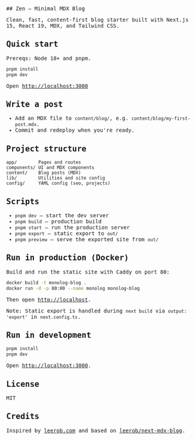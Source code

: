 <samp>
## Zen — Minimal MDX Blog

Clean, fast, content‑first blog starter built with Next.js 15, React 19, MDX, and Tailwind CSS.

## Quick start

Prereqs: Node 18+ and pnpm.

```bash
pnpm install
pnpm dev
```

Open <http://localhost:3000>

## Write a post

- Add an MDX file to `content/blog/`, e.g. `content/blog/my-first-post.mdx`.
- Commit and redeploy when you're ready.

## Project structure

```text
app/        Pages and routes
components/ UI and MDX components
content/    Blog posts (MDX)
lib/        Utilities and site config
config/     YAML config (seo, projects)
```

## Scripts

- `pnpm dev` — start the dev server
- `pnpm build` — production build
- `pnpm start` — run the production server
- `pnpm export` — static export to `out/`
- `pnpm preview` — serve the exported site from `out/`

## Run in production (Docker)

Build and run the static site with Caddy on port 80:

```bash
docker build -t monolog-blog .
docker run -d -p 80:80 --name monolog monolog-blog
```

Then open <http://localhost>.

Note: Static export is handled during `next build` via `output: 'export'` in `next.config.ts`.

## Run in development

```bash
pnpm install
pnpm dev
```

Open <http://localhost:3000>.

## License

MIT

## Credits

Inspired by [leerob.com](https://leerob.com/) and based on
[leerob/next-mdx-blog](https://github.com/leerob/next-mdx-blog).

</samp>
